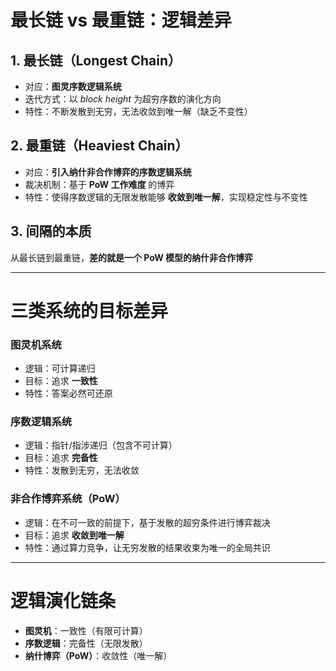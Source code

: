 # 最长链 vs 最重链：逻辑差异

## 1. 最长链（Longest Chain）
- 对应：**图灵序数逻辑系统**  
- 迭代方式：以 *block height* 为超穷序数的演化方向  
- 特性：不断发散到无穷，无法收敛到唯一解（缺乏不变性）  

## 2. 最重链（Heaviest Chain）
- 对应：**引入纳什非合作博弈的序数逻辑系统**  
- 裁决机制：基于 **PoW 工作难度** 的博弈  
- 特性：使得序数逻辑的无限发散能够 **收敛到唯一解**，实现稳定性与不变性  

## 3. 间隔的本质
从最长链到最重链，**差的就是一个 PoW 模型的纳什非合作博弈**  

---

# 三类系统的目标差异

### 图灵机系统
- 逻辑：可计算递归  
- 目标：追求 **一致性**  
- 特性：答案必然可还原  

### 序数逻辑系统
- 逻辑：指针/指涉递归（包含不可计算）  
- 目标：追求 **完备性**  
- 特性：发散到无穷，无法收敛  

### 非合作博弈系统（PoW）
- 逻辑：在不可一致的前提下，基于发散的超穷条件进行博弈裁决  
- 目标：追求 **收敛到唯一解**  
- 特性：通过算力竞争，让无穷发散的结果收束为唯一的全局共识  

---

# 逻辑演化链条

- **图灵机**：一致性（有限可计算）  
- **序数逻辑**：完备性（无限发散）  
- **纳什博弈（PoW）**：收敛性（唯一解）  
